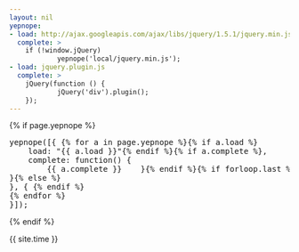 ```yaml
---
layout: nil
yepnope:
- load: http://ajax.googleapis.com/ajax/libs/jquery/1.5.1/jquery.min.js
  complete: >
    if (!window.jQuery)
            yepnope('local/jquery.min.js');
- load: jquery.plugin.js
  complete: >
    jQuery(function () {
            jQuery('div').plugin();
    });
---
```


{% if page.yepnope %}
<pre>
yepnope([{ {% for a in page.yepnope %}{% if a.load %}
    load: "{{ a.load }}"{% endif %}{% if a.complete %},
    complete: function() {
        {{ a.complete }}    }{% endif %}{% if forloop.last %}
}{% else %}
}, { {% endif %}
{% endfor %}
}]);
</pre>
{% endif %}

{{ site.time }}